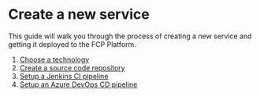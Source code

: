 # Create a new service

This guide will walk you through the process of creating a new service and getting it deployed to the FCP Platform.

1. [Choose a technology](choose-a-technology.md)
1. [Create a source code repository](github.md)
1. [Setup a Jenkins CI pipeline](jenkins.md)
1. [Setup an Azure DevOps CD pipeline](azure-devops.md)
